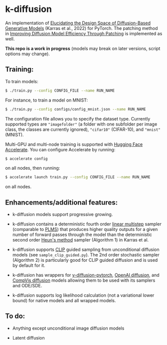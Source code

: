 # k-diffusion

An implementation of [Elucidating the Design Space of Diffusion-Based Generative Models](https://arxiv.org/abs/2206.00364) (Karras et al., 2022) for PyTorch. The patching method in [Improving Diffusion Model Efficiency Through Patching](https://arxiv.org/abs/2207.04316) is implemented as well.

**This repo is a work in progress** (models may break on later versions, script options may change).

## Training:

To train models:

```sh
$ ./train.py --config CONFIG_FILE --name RUN_NAME
```

For instance, to train a model on MNIST:

```sh
$ ./train.py --config configs/config_mnist.json --name RUN_NAME
```

The configuration file allows you to specify the dataset type. Currently supported types are `"imagefolder"` (a folder with one subfolder per image class, the classes are currently ignored), `"cifar10"` (CIFAR-10), and `"mnist"` (MNIST).

Multi-GPU and multi-node training is supported with [Hugging Face Accelerate](https://huggingface.co/docs/accelerate/index). You can configure Accelerate by running:

```sh
$ accelerate config
```

on all nodes, then running:

```sh
$ accelerate launch train.py --config CONFIG_FILE --name RUN_NAME
```

on all nodes.

## Enhancements/additional features:

- k-diffusion models support progressive growing.

- k-diffusion contains a deterministic fourth order [linear multistep](https://en.wikipedia.org/wiki/Linear_multistep_method) sampler (comparable to [PLMS](https://openreview.net/forum?id=PlKWVd2yBkY)) that produces higher quality outputs for a given number of forward passes through the model than the deterministic second order [Heun's method](https://en.wikipedia.org/wiki/Heun%27s_method) sampler (Algorithm 1) in Karras et al.

- k-diffusion supports [CLIP](https://openai.com/blog/clip/) guided sampling from unconditional diffusion models (see `sample_clip_guided.py`). The 2nd order stochastic sampler (Algorithm 2) is particularly good for CLIP guided diffusion and is used by default for it.

- k-diffusion has wrappers for [v-diffusion-pytorch](https://github.com/crowsonkb/v-diffusion-pytorch), [OpenAI diffusion](https://github.com/openai/guided-diffusion), and [CompVis diffusion](https://github.com/CompVis/latent-diffusion) models allowing them to be used with its samplers and ODE/SDE.

- k-diffusion supports log likelihood calculation (not a variational lower bound) for native models and all wrapped models.

## To do:

- Anything except unconditional image diffusion models

- Latent diffusion
